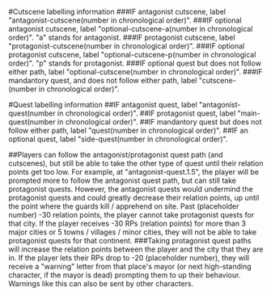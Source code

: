 #Cutscene labelling information
###IF antagonist cutscene, label "antagonist-cutscene(number in chronological order)".
###IF optional antagonist cutscene, label "optional-cutscene-a(number in chronological order)". 
"a" stands for antagonist.
###IF protagonist cutscene, label "protagonist-cutscene(number in chronological order)".
###IF optional protagonist cutscene, label "optional-cutscene-p(number in chronological order)".
"p" stands for protagonist.
###IF optional quest but does not follow either path, label "optional-cutscene(number in chronological order)".
###IF mandantory quest, and does not follow either path, label "cutscene-(number in chronological order)".

#Quest labelling information
##IF antagonist quest, label "antagonist-quest(number in chronological order)".
##IF protagonist quest, label "main-quest(number in chronological order)".
##IF mandantory quest but does not follow either path, label "quest(number in chronological order)".
##IF an optional quest, label "side-quest(number in chronological order)".

##Players can follow the antagonist/protagonist quest path (and cutscenes), but still be able to take the other type of quest until their relation points get too low. 
For example, at "antagonist-quest.1.5", the player will be prompted more to follow the antagonist quest path, but can still take protagonist quests. However, the antagonist quests would undermind the protagonist quests and could greatly decrease their relation points, up until the point where the guards kill / apprehend on site. Past (placeholder number) -30 relation points, the player cannot take protagonist quests for that city. If the player receives -30 RPs (relation points) for more than 3 major cities or 5 towns / villages / minor cities, they will not be able to take protagonist quests for that continent.
###Taking protagonist quest paths will increase the relation points between the player and the city that they are in. If the player lets their RPs drop to -20 (placeholder number), they will receive a "warning" letter from that place's mayor (or next high-standing character, if the mayor is dead) prompting them to up their behaviour. Warnings like this can also be sent by other characters.
